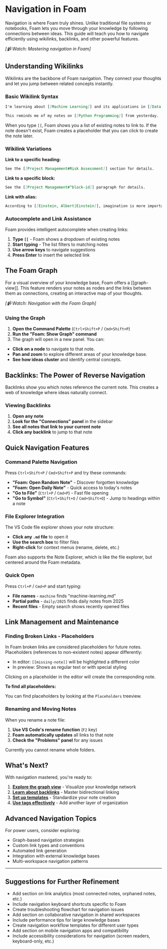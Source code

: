 # Navigation in Foam

Navigation is where Foam truly shines. Unlike traditional file systems or notebooks, Foam lets you move through your knowledge by following connections between ideas. This guide will teach you how to navigate efficiently using wikilinks, backlinks, and other powerful features.

_[📹 Watch: Mastering navigation in Foam]_

## Understanding Wikilinks

Wikilinks are the backbone of Foam navigation. They connect your thoughts and let you jump between related concepts instantly.

### Basic Wikilink Syntax

```markdown
I'm learning about [[Machine Learning]] and its applications in [[Data Science]].

This reminds me of my notes on [[Python Programming]] from yesterday.
```

When you type `[[`, Foam shows you a list of existing notes to link to. If the note doesn't exist, Foam creates a placeholder that you can click to create the note later.

### Wikilink Variations

**Link to a specific heading:**

```markdown
See the [[Project Management#Risk Assessment]] section for details.
```

**Link to a specific block:**

```markdown
See the [[Project Management#^block-id]] paragraph for details.
```

**Link with alias:**

```markdown
According to [[Einstein, Albert|Einstein]], imagination is more important than knowledge.
```

### Autocomplete and Link Assistance

Foam provides intelligent autocomplete when creating links:

1. **Type `[[`** - Foam shows a dropdown of existing notes
2. **Start typing** - The list filters to matching notes
3. **Use arrow keys** to navigate suggestions
4. **Press Enter** to insert the selected link

## The Foam Graph

For a visual overview of your knowledge base, Foam offers a [[graph-view]]. This feature renders your notes as nodes and the links between them as connections, creating an interactive map of your thoughts.

_[📹 Watch: Navigation with the Foam Graph]_

### Using the Graph

1.  **Open the Command Palette** (`Ctrl+Shift+P` / `Cmd+Shift+P`)
2.  **Run the "Foam: Show Graph" command**
3.  The graph will open in a new panel. You can:

- **Click on a node** to navigate to that note.
- **Pan and zoom** to explore different areas of your knowledge base.
- **See how ideas cluster** and identify central concepts.

## Backlinks: The Power of Reverse Navigation

Backlinks show you which notes reference the current note. This creates a web of knowledge where ideas naturally connect.

### Viewing Backlinks

1. **Open any note**
2. **Look for the "Connections" panel** in the sidebar
3. **See all notes that link to your current note**
4. **Click any backlink** to jump to that note

## Quick Navigation Features

### Command Palette Navigation

Press `Ctrl+Shift+P` / `Cmd+Shift+P` and try these commands:

- **"Foam: Open Random Note"** - Discover forgotten knowledge
- **"Foam: Open Daily Note"** - Quick access to today's notes
- **"Go to File"** (`Ctrl+P` / `Cmd+P`) - Fast file opening
- **"Go to Symbol"** (`Ctrl+Shift+O` / `Cmd+Shift+O`) - Jump to headings within a note

### File Explorer Integration

The VS Code file explorer shows your note structure:

- **Click any `.md` file** to open it
- **Use the search box** to filter files
- **Right-click** for context menus (rename, delete, etc.)

Foam also supports the Note Explorer, which is like the file explorer, but centered around the Foam metadata.

### Quick Open

Press `Ctrl+P` / `Cmd+P` and start typing:

- **File names** - `machine` finds "machine-learning.md"
- **Partial paths** - `daily/2025` finds daily notes from 2025
- **Recent files** - Empty search shows recently opened files

## Link Management and Maintenance

### Finding Broken Links - Placeholders

In Foam broken links are considered placeholders for future notes.
Placeholders (references to non-existent notes) appear differently:

- In editor: `[[missing-note]]` will be highlighted a different color
- In preview: Shows as regular text or with special styling

Clicking on a placeholder in the editor will create the corresponding note.

**To find all placeholders:**

You can find placeholders by looking at the `Placeholders` treeview.

### Renaming and Moving Notes

When you rename a note file:

1. **Use VS Code's rename function** (`F2` key)
2. **Foam automatically updates** all links to that note
3. **Check the "Problems" panel** for any issues

Currently you cannot rename whole folders.

## What's Next?

With navigation mastered, you're ready to:

1. **[Explore the graph view](graph-view.md)** - Visualize your knowledge network
2. **[Learn about backlinks](../features/backlinks.md)** - Master bidirectional linking
3. **[Set up templates](../features/templates.md)** - Standardize your note creation
4. **[Use tags effectively](../features/tags.md)** - Add another layer of organization

## Advanced Navigation Topics

For power users, consider exploring:

- Graph-based navigation strategies
- Custom link types and conventions
- Automated link generation
- Integration with external knowledge bases
- Multi-workspace navigation patterns

---

## Suggestions for Further Refinement

- Add section on link analytics (most connected notes, orphaned notes, etc.)
- Include navigation keyboard shortcuts specific to Foam
- Create troubleshooting flowchart for navigation issues
- Add section on collaborative navigation in shared workspaces
- Include performance tips for large knowledge bases
- Create navigation workflow templates for different user types
- Add section on mobile navigation apps and compatibility
- Include accessibility considerations for navigation (screen readers, keyboard-only, etc.)
